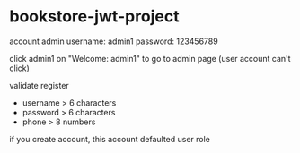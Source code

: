 # bookstore-jwt-project
account admin
username: admin1
password: 123456789

click admin1 on "Welcome: admin1" to go to admin page (user account can't click)

validate register
- username > 6 characters
- password > 6 characters
- phone > 8 numbers

if you create account, this account defaulted user role
